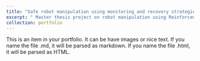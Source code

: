 ```yaml
---
title: "Safe robot manipulation using monitoring and recovery strategies"
excerpt: " Master thesis project on robot manipulation using Reinforcement learning and anomaly detection using deep learning techniques<br/><img src='/images/example_RL2.jpg'>"
collection: portfolio
---
```

This is an item in your portfolio. It can be have images or nice text. If you name the file .md, it will be parsed as markdown. If you name the file .html, it will be parsed as HTML.
